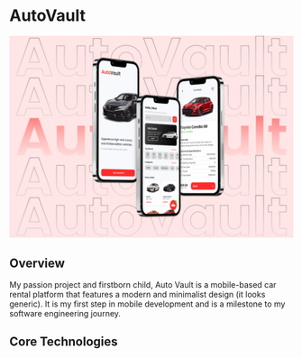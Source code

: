 # AutoVault

<img src="./assets/images/autovault proj.png">

## Overview

My passion project and firstborn child, Auto Vault is a mobile-based car rental platform that features a modern and minimalist design (it looks generic). It is my first step in mobile development and is a milestone to my software engineering journey. 

## Core Technologies


